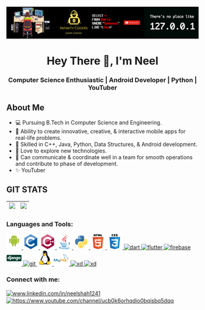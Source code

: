 <!-- - 👋 Hi, I’m @neelrshah
- 👀 I’m interested in Android Development and Python
- 🌱 I’m currently Doing Btech in cse 
- 📫 How to reach me ... www.linkedin.com/in/neel-shah-029650190 
 -->
<!---
neelrshah/neelrshah is a ✨ special ✨ repository because its `README.md` (this file) appears on your GitHub profile.
You can click the Preview link to take a look at your changes.
--->

<a href="https://www.youtube.com/channel/UCB0k6orHQDio0bqIsBQ5dQQ"><img align="center" src="https://github.com/neelrshah/neelrshah/blob/main/Youtube%20Banner.png"/></a>
<h1 align="center">Hey There 👋, I'm Neel</h1>
<h3 align="center">Computer Science Enthusiastic | Android Developer | Python | YouTuber</h3>   

## About Me
- 💻 Pursuing B.Tech in Computer Science and Engineering.
- 📱  Ability to create innovative, creative, & interactive mobile apps for real-life problems.
- 🥉 Skilled in C++, Java, Python, Data Structures, & Android development.
- 🤍 Love to explore new technologies.
- 💪 Can communicate & coordinate well in a team for smooth operations and contribute to phase of development.
- ✨ YouTuber


## GIT STATS
<img src="https://github-readme-stats.vercel.app/api?username=neelrshah&&show_icons=true&count_private=true&theme=radical"/>|<img src="https://github-readme-streak-stats.herokuapp.com/?user=neelrshah&theme=radical"/>|
|---|---|


<h3 align="left">Languages and Tools:</h3>

<p align="left"> 
<a href="https://developer.android.com" target="_blank"> <img src="https://raw.githubusercontent.com/devicons/devicon/master/icons/android/android-original-wordmark.svg" alt="android" width="40" height="40"/> </a> 
 <a href="https://www.cprogramming.com/" target="_blank"> <img src="https://raw.githubusercontent.com/devicons/devicon/master/icons/c/c-original.svg" alt="c" width="40" height="40"/> </a> 
 <a href="https://www.w3schools.com/cpp/" target="_blank"> <img src="https://raw.githubusercontent.com/devicons/devicon/master/icons/cplusplus/cplusplus-original.svg" alt="cplusplus" width="40" height="40"/> </a> 
  <a href="https://www.java.com" target="_blank"> <img src="https://raw.githubusercontent.com/devicons/devicon/master/icons/java/java-original.svg" alt="java" width="40" height="40"/> </a> 
  <a href="https://www.python.org" target="_blank"> <img src="https://raw.githubusercontent.com/devicons/devicon/master/icons/python/python-original.svg" alt="python" width="40" height="40"/> </a>
  <a href="https://www.w3.org/html/" target="_blank"> <img src="https://raw.githubusercontent.com/devicons/devicon/master/icons/html5/html5-original-wordmark.svg" alt="html5" width="40" height="40"/> </a> 
 <a href="https://www.w3schools.com/css/" target="_blank"> <img src="https://raw.githubusercontent.com/devicons/devicon/master/icons/css3/css3-original-wordmark.svg" alt="css3" width="40" height="40"/> </a> 
 <a href="https://dart.dev" target="_blank"> <img src="https://www.vectorlogo.zone/logos/dartlang/dartlang-icon.svg" alt="dart" width="40" height="40"/> </a> 
  <a href="https://flutter.dev" target="_blank"> <img src="https://www.vectorlogo.zone/logos/flutterio/flutterio-icon.svg" alt="flutter" width="40" height="40"/> </a> 
  <a href="https://firebase.google.com/" target="_blank"> <img src="https://www.vectorlogo.zone/logos/firebase/firebase-icon.svg" alt="firebase" width="40" height="40"/> </a>
 <a href="https://www.djangoproject.com/" target="_blank"> <img src="https://raw.githubusercontent.com/devicons/devicon/master/icons/django/django-original.svg" alt="django" width="40" height="40"/> </a> 
 <a href="https://git-scm.com/" target="_blank"> <img src="https://www.vectorlogo.zone/logos/git-scm/git-scm-icon.svg" alt="git" width="40" height="40"/> </a> 
 <a href="https://www.linux.org/" target="_blank"> <img src="https://raw.githubusercontent.com/devicons/devicon/master/icons/linux/linux-original.svg" alt="linux" width="40" height="40"/> </a> 
 <a href="https://www.mysql.com/" target="_blank"> <img src="https://raw.githubusercontent.com/devicons/devicon/master/icons/mysql/mysql-original-wordmark.svg" alt="mysql" width="40" height="40"/> </a> 
<!--  <a href="https://www.adobe.com/products/xd.html" target="_blank"> <img src="https://cdn.worldvectorlogo.com/logos/adobe-xd.svg" alt="xd" width="40" height="40"/> 
 </a>  -->
<a href="https://www.adobe.com/products/photoshop.html" target="_blank"> <img src="https://cdn.worldvectorlogo.com/logos/photoshop-cc-4.svg" alt="xd" width="40" height="40"/> </a>
<a href="https://www.adobe.com/products/premierepro.html" target="_blank"> <img src="https://cdn.worldvectorlogo.com/logos/premiere-cc.svg" alt="xd" width="40" height="40"/> </a> 
</p>

<h3 align="left">Connect with me:</h3>
<p align="left">
<a href="https://www.linkedin.com/in/neelshah1241/" target="blank"><img align="center" src="https://raw.githubusercontent.com/rahuldkjain/github-profile-readme-generator/master/src/images/icons/Social/linked-in-alt.svg" alt="www.linkedin.com/in/neelshah1241" height="30" width="40" /></a>
<a href="https://www.youtube.com/channel/UCB0k6orHQDio0bqIsBQ5dQQ" target="blank"><img align="center" src="https://raw.githubusercontent.com/rahuldkjain/github-profile-readme-generator/master/src/images/icons/Social/youtube.svg" alt="https://www.youtube.com/channel/ucb0k6orhqdio0bqisbq5dqq" height="30" width="40" /></a>
</p>
